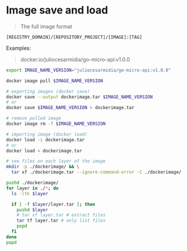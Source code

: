 # Image save and load

> The full image format

`[REGISTRY_DOMAIN]/[REPOSITORY_PROJECT]/[IMAGE]:[TAG]`

Examples:

> docker.io/juliocesarmidia/go-micro-api:v1.0.0

```bash
export IMAGE_NAME_VERSION="juliocesarmidia/go-micro-api:v1.0.0"

docker image pull $IMAGE_NAME_VERSION

# exporting images (docker save)
docker save --output dockerimage.tar $IMAGE_NAME_VERSION
# or
docker save $IMAGE_NAME_VERSION > dockerimage.tar

# remove pulled image
docker image rm -f $IMAGE_NAME_VERSION

# importing image (docker load)
docker load -i dockerimage.tar
# or
docker load < dockerimage.tar

# see files on each layer of the image
mkdir -p ./dockerimage/ && \
  tar xf ./dockerimage.tar --ignore-command-error -C ./dockerimage/

pushd ./dockerimage/
for layer in ./*; do
  ls -lth $layer

  if [ -f $layer/layer.tar ]; then
    pushd $layer
    # tar xf layer.tar # extract files
    tar tf layer.tar # only list files
    popd
  fi
done
popd
```
